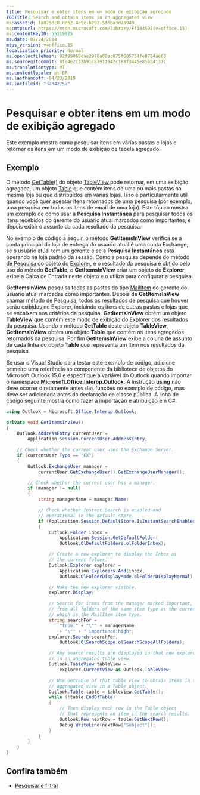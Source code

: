 ```yaml
---
title: Pesquisar e obter itens em um modo de exibição agregado
TOCTitle: Search and obtain items in an aggregated view
ms:assetid: 1a875dc8-dd52-4e9c-b292-5f6ba3d7a940
ms:mtpsurl: https://msdn.microsoft.com/library/Ff184592(v=office.15)
ms:contentKeyID: 55119925
ms.date: 07/24/2014
mtps_version: v=office.15
localization_priority: Normal
ms.openlocfilehash: 92f99069dae2976a00ac075f605754fe8704ae60
ms.sourcegitcommit: 8fe462c32b91c87911942c188f3445e85a54137c
ms.translationtype: MT
ms.contentlocale: pt-BR
ms.lasthandoff: 04/23/2019
ms.locfileid: "32342757"
---
```

# <a name="search-and-obtain-items-in-an-aggregated-view"></a>Pesquisar e obter itens em um modo de exibição agregado

Este exemplo mostra como pesquisar itens em várias pastas e lojas e retornar os itens em um modo de exibição de tabela agregado.

## <a name="example"></a>Exemplo

O método [GetTable()](https://msdn.microsoft.com/library/ff184699\(v=office.15\)) do objeto [TableView](https://msdn.microsoft.com/library/bb608854\(v=office.15\)) pode retornar, em uma exibição agregada, um objeto [Table](https://msdn.microsoft.com/library/bb652856\(v=office.15\)) que contém itens de uma ou mais pastas na mesma loja ou que distribuídos em várias lojas. Isso é particularmente útil quando você quer acessar itens retornados de uma pesquisa (por exemplo, uma pesquisa em todos os itens de email de uma loja). Este tópico mostra um exemplo de como usar a **Pesquisa Instantânea** para pesquisar todos os itens recebidos do gerente do usuário atual marcados como importantes, e depois exibir o assunto da cada resultado da pesquisa.

No exemplo de código a seguir, o método **GetItemsInView** verifica se a conta principal da loja de entrega do usuário atual é uma conta Exchange, se o usuário atual tem um gerente e se a **Pesquisa Instantânea** está operando na loja padrão da sessão. Como a pesquisa depende do método de [Pesquisa](https://msdn.microsoft.com/library/bb610561\(v=office.15\)) do objeto do [Explorer](https://msdn.microsoft.com/library/bb623678\(v=office.15\)), e o resultado da pesquisa é obtido pelo uso do método **GetTable**, o **GetItemsInView** criar um objeto do **Explorer**, exibe a Caixa de Entrada neste objeto e o utiliza para configurar a pesquisa. 

**GetItemsInView** pesquisa todas as pastas do tipo [MailItem](https://msdn.microsoft.com/library/bb643865\(v=office.15\)) do gerente do usuário atual marcadas como importantes. Depois de **GetItemsInView** chamar método de [Pesquisa](https://msdn.microsoft.com/library/bb610561\(v=office.15\)), todos os resultados de pesquisa que houver serão exibidos no Explorer, incluindo os itens de outras pastas e lojas que se encaixam nos critérios da pesquisa. **GetItemsInView** obtém um objeto **TableView** que contém este modo de exibição do Explorer dos resultados da pesquisa. Usando o método **GetTable** deste objeto **TableView**, **GetItemsInView** obtém um objeto **Table** que contém os itens agregados retornados da pesquisa. Por fim **GetItemsInView** exibe a coluna de assunto de cada linha do objeto **Table** que representa um item nos resultados da pesquisa.

Se usar o Visual Studio para testar este exemplo de código, adicione primeiro uma referência ao componente da biblioteca de objetos do Microsoft Outlook 15.0 e especifique a variável do Outlook quando importar o namespace **Microsoft.Office.Interop.Outlook**. A instrução **using** não deve ocorrer diretamente antes das funções no exemplo de código, mas deve ser adicionada antes da declaração de classe pública. A linha de código seguinte mostra como fazer a importação e atribuição em C\#.

```csharp
using Outlook = Microsoft.Office.Interop.Outlook;
```


```csharp
private void GetItemsInView()
{
    Outlook.AddressEntry currentUser =
        Application.Session.CurrentUser.AddressEntry;

    // Check whether the current user uses the Exchange Server.
    if (currentUser.Type == "EX")
    {
        Outlook.ExchangeUser manager =
            currentUser.GetExchangeUser().GetExchangeUserManager();

        // Check whether the current user has a manager.
        if (manager != null)
        {
            string managerName = manager.Name;

            // Check whether Instant Search is enabled and 
            // operational in the default store.
            if (Application.Session.DefaultStore.IsInstantSearchEnabled)
            {
                Outlook.Folder inbox =
                    Application.Session.GetDefaultFolder(
                    Outlook.OlDefaultFolders.olFolderInbox);

                // Create a new explorer to display the Inbox as
                // the current folder.
                Outlook.Explorer explorer =
                    Application.Explorers.Add(inbox,
                    Outlook.OlFolderDisplayMode.olFolderDisplayNormal);

                // Make the new explorer visible.
                explorer.Display;

                // Search for items from the manager marked important, 
                // from all folders of the same item type as the current folder, 
                // which is the MailItem item type.
                string searchFor =
                    "from:" + "\"" + managerName 
                    + "\"" + " importance:high";
                explorer.Search(searchFor,
                    Outlook.OlSearchScope.olSearchScopeAllFolders);

                // Any search results are displayed in that new explorer
                // in an aggregated table view.
                Outlook.TableView tableView = 
                    explorer.CurrentView as Outlook.TableView;

                // Use GetTable of that table view to obtain items in that
                // aggregated view in a Table object.
                Outlook.Table table = tableView.GetTable();
                while (!table.EndOfTable)
                {
                    // Then display each row in the Table object
                    // that represents an item in the search results.
                    Outlook.Row nextRow = table.GetNextRow();
                    Debug.WriteLine(nextRow["Subject"]);
                }
            }
        }
    }
}
```

## <a name="see-also"></a>Confira também

- [Pesquisar e filtrar](search-and-filter.md)

